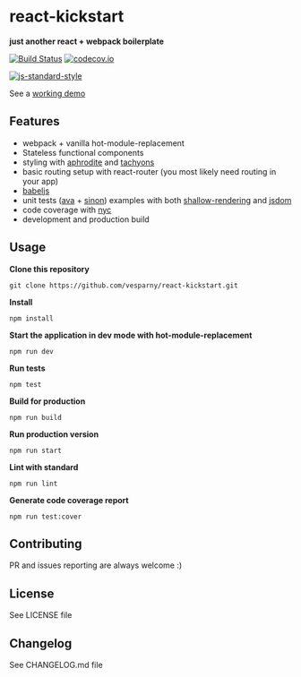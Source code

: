 # react-kickstart
**just another react + webpack boilerplate**

[![Build Status](https://travis-ci.org/javadev/react-kickstart.svg)](https://travis-ci.org/javadev/react-kickstart)
[![codecov.io](https://codecov.io/github/javadev/react-kickstart/coverage.svg?branch=master)](https://codecov.io/github/javadev/react-kickstart?branch=master)

[![js-standard-style](https://cdn.rawgit.com/feross/standard/master/badge.svg)](https://github.com/feross/standard)

See a [working demo](http://vesparny.github.io/react-kickstart/)

## Features
* webpack + vanilla hot-module-replacement
* Stateless functional components
* styling with [aphrodite](https://github.com/Khan/aphrodite) and [tachyons](http://tachyons.io/)
* basic routing setup with react-router (you most likely need routing in your app)
* [babeljs](https://babeljs.io/)
* unit tests ([ava](https://github.com/sindresorhus/ava) + [sinon](http://sinonjs.org/)) examples with both [shallow-rendering](https://facebook.github.io/react/docs/test-utils.html#shallow-rendering) and [jsdom](https://github.com/tmpvar/jsdom)
* code coverage with [nyc](https://github.com/bcoe/nyc)
* development and production build

## Usage

**Clone this repository**
```
git clone https://github.com/vesparny/react-kickstart.git
```

**Install**
```
npm install
```

**Start the application in dev mode with hot-module-replacement**
```
npm run dev
```

**Run tests**
```
npm test
```

**Build for production**
```
npm run build
```

**Run production version**
```
npm run start
```

**Lint with standard**
```
npm run lint
```

**Generate code coverage report**
```
npm run test:cover
```

## Contributing

PR and issues reporting are always welcome :)

## License

See LICENSE file

## Changelog

See CHANGELOG.md file
